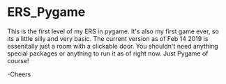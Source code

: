 # ERS_Pygame

This is the first level of my ERS in pygame. It's also my first game ever, so its a little silly and very basic.
The current version as of Feb 14 2019 is essenitally just a room with a clickable door.
You shouldn't need anything special packages or anything to run it as of right now.
Just Pygame of course!

-Cheers
